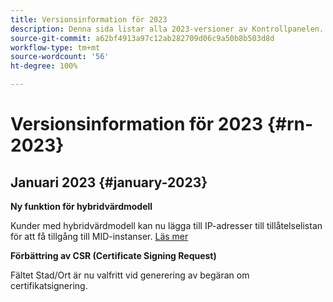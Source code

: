 ```yaml
---
title: Versionsinformation för 2023
description: Denna sida listar alla 2023-versioner av Kontrollpanelen.
source-git-commit: a62bf4913a97c12ab282709d06c9a50b8b503d8d
workflow-type: tm+mt
source-wordcount: '56'
ht-degree: 100%

---
```


# Versionsinformation för 2023 {#rn-2023}

## Januari 2023 {#january-2023}

**Ny funktion för hybridvärdmodell**

Kunder med hybridvärdmodell kan nu lägga till IP-adresser till tillåtelselistan för att få tillgång till MID-instanser. [Läs mer](../instances-settings/using/ip-allow-listing-instance-access.md)

**Förbättring av CSR (Certificate Signing Request)**

Fältet Stad/Ort är nu valfritt vid generering av begäran om certifikatsignering.
